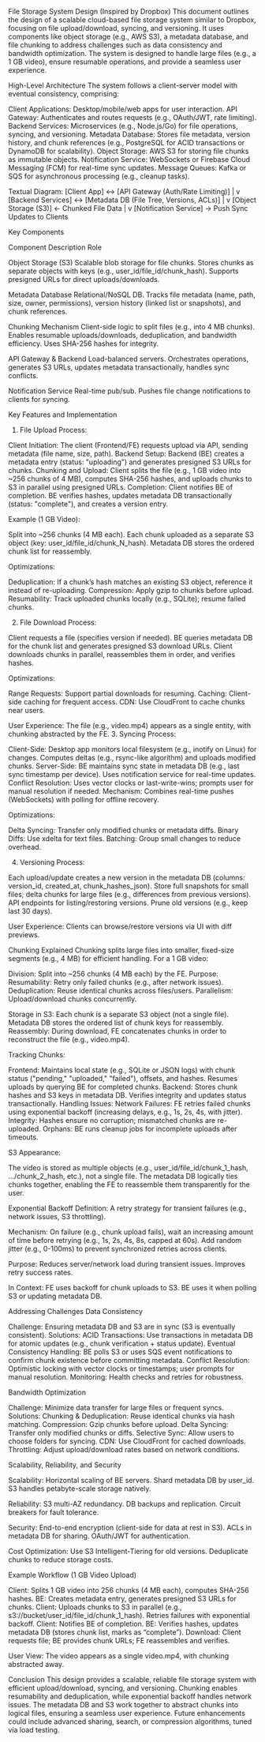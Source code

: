 File Storage System Design (Inspired by Dropbox)
This document outlines the design of a scalable cloud-based file storage system similar to Dropbox, focusing on file upload/download, syncing, and versioning. It uses components like object storage (e.g., AWS S3), a metadata database, and file chunking to address challenges such as data consistency and bandwidth optimization. The system is designed to handle large files (e.g., a 1 GB video), ensure resumable operations, and provide a seamless user experience.

High-Level Architecture
The system follows a client-server model with eventual consistency, comprising:

Client Applications: Desktop/mobile/web apps for user interaction.
API Gateway: Authenticates and routes requests (e.g., OAuth/JWT, rate limiting).
Backend Services: Microservices (e.g., Node.js/Go) for file operations, syncing, and versioning.
Metadata Database: Stores file metadata, version history, and chunk references (e.g., PostgreSQL for ACID transactions or DynamoDB for scalability).
Object Storage: AWS S3 for storing file chunks as immutable objects.
Notification Service: WebSockets or Firebase Cloud Messaging (FCM) for real-time sync updates.
Message Queues: Kafka or SQS for asynchronous processing (e.g., cleanup tasks).

Textual Diagram:
[Client App] <-> [API Gateway (Auth/Rate Limiting)]
                  |
                  v
[Backend Services] <-> [Metadata DB (File Tree, Versions, ACLs)]
                  |
                  v
[Object Storage (S3)] <- Chunked File Data
                  |
                  v
[Notification Service] -> Push Sync Updates to Clients


Key Components



Component
Description
Role



Object Storage (S3)
Scalable blob storage for file chunks.
Stores chunks as separate objects with keys (e.g., user_id/file_id/chunk_hash). Supports presigned URLs for direct uploads/downloads.


Metadata Database
Relational/NoSQL DB.
Tracks file metadata (name, path, size, owner, permissions), version history (linked list or snapshots), and chunk references.


Chunking Mechanism
Client-side logic to split files (e.g., into 4 MB chunks).
Enables resumable uploads/downloads, deduplication, and bandwidth efficiency. Uses SHA-256 hashes for integrity.


API Gateway & Backend
Load-balanced servers.
Orchestrates operations, generates S3 URLs, updates metadata transactionally, handles sync conflicts.


Notification Service
Real-time pub/sub.
Pushes file change notifications to clients for syncing.



Key Features and Implementation
1. File Upload
Process:

Client Initiation: The client (Frontend/FE) requests upload via API, sending metadata (file name, size, path).
Backend Setup: Backend (BE) creates a metadata entry (status: "uploading") and generates presigned S3 URLs for chunks.
Chunking and Upload: Client splits the file (e.g., 1 GB video into ~256 chunks of 4 MB), computes SHA-256 hashes, and uploads chunks to S3 in parallel using presigned URLs.
Completion: Client notifies BE of completion. BE verifies hashes, updates metadata DB transactionally (status: "complete"), and creates a version entry.

Example (1 GB Video):

Split into ~256 chunks (4 MB each).
Each chunk uploaded as a separate S3 object (key: user_id/file_id/chunk_N_hash).
Metadata DB stores the ordered chunk list for reassembly.

Optimizations:

Deduplication: If a chunk’s hash matches an existing S3 object, reference it instead of re-uploading.
Compression: Apply gzip to chunks before upload.
Resumability: Track uploaded chunks locally (e.g., SQLite); resume failed chunks.

2. File Download
Process:

Client requests a file (specifies version if needed).
BE queries metadata DB for the chunk list and generates presigned S3 download URLs.
Client downloads chunks in parallel, reassembles them in order, and verifies hashes.

Optimizations:

Range Requests: Support partial downloads for resuming.
Caching: Client-side caching for frequent access.
CDN: Use CloudFront to cache chunks near users.

User Experience: The file (e.g., video.mp4) appears as a single entity, with chunking abstracted by the FE.
3. Syncing
Process:

Client-Side: Desktop app monitors local filesystem (e.g., inotify on Linux) for changes. Computes deltas (e.g., rsync-like algorithm) and uploads modified chunks.
Server-Side: BE maintains sync state in metadata DB (e.g., last sync timestamp per device). Uses notification service for real-time updates.
Conflict Resolution: Uses vector clocks or last-write-wins; prompts user for manual resolution if needed.
Mechanism: Combines real-time pushes (WebSockets) with polling for offline recovery.

Optimizations:

Delta Syncing: Transfer only modified chunks or metadata diffs.
Binary Diffs: Use xdelta for text files.
Batching: Group small changes to reduce overhead.

4. Versioning
Process:

Each upload/update creates a new version in the metadata DB (columns: version_id, created_at, chunk_hashes_json).
Store full snapshots for small files; delta chunks for large files (e.g., differences from previous versions).
API endpoints for listing/restoring versions. Prune old versions (e.g., keep last 30 days).

User Experience: Clients can browse/restore versions via UI with diff previews.

Chunking Explained
Chunking splits large files into smaller, fixed-size segments (e.g., 4 MB) for efficient handling. For a 1 GB video:

Division: Split into ~256 chunks (4 MB each) by the FE.
Purpose:
Resumability: Retry only failed chunks (e.g., after network issues).
Deduplication: Reuse identical chunks across files/users.
Parallelism: Upload/download chunks concurrently.


Storage in S3: Each chunk is a separate S3 object (not a single file). Metadata DB stores the ordered list of chunk keys for reassembly.
Reassembly: During download, FE concatenates chunks in order to reconstruct the file (e.g., video.mp4).

Tracking Chunks:

Frontend: Maintains local state (e.g., SQLite or JSON logs) with chunk status ("pending," "uploaded," "failed"), offsets, and hashes. Resumes uploads by querying BE for completed chunks.
Backend: Stores chunk hashes and S3 keys in metadata DB. Verifies integrity and updates status transactionally.
Handling Issues:
Network Failures: FE retries failed chunks using exponential backoff (increasing delays, e.g., 1s, 2s, 4s, with jitter).
Integrity: Hashes ensure no corruption; mismatched chunks are re-uploaded.
Orphans: BE runs cleanup jobs for incomplete uploads after timeouts.



S3 Appearance:

The video is stored as multiple objects (e.g., user_id/file_id/chunk_1_hash, .../chunk_2_hash, etc.), not a single file.
The metadata DB logically ties chunks together, enabling the FE to reassemble them transparently for the user.


Exponential Backoff
Definition: A retry strategy for transient failures (e.g., network issues, S3 throttling).

Mechanism:
On failure (e.g., chunk upload fails), wait an increasing amount of time before retrying (e.g., 1s, 2s, 4s, 8s, capped at 60s).
Add random jitter (e.g., 0-100ms) to prevent synchronized retries across clients.


Purpose:
Reduces server/network load during transient issues.
Improves retry success rates.


In Context:
FE uses backoff for chunk uploads to S3.
BE uses it when polling S3 or updating metadata DB.




Addressing Challenges
Data Consistency

Challenge: Ensuring metadata DB and S3 are in sync (S3 is eventually consistent).
Solutions:
ACID Transactions: Use transactions in metadata DB for atomic updates (e.g., chunk verification + status update).
Eventual Consistency Handling: BE polls S3 or uses SQS event notifications to confirm chunk existence before committing metadata.
Conflict Resolution: Optimistic locking with vector clocks or timestamps; user prompts for manual resolution.
Monitoring: Health checks and retries for robustness.



Bandwidth Optimization

Challenge: Minimize data transfer for large files or frequent syncs.
Solutions:
Chunking & Deduplication: Reuse identical chunks via hash matching.
Compression: Gzip chunks before upload.
Delta Syncing: Transfer only modified chunks or diffs.
Selective Sync: Allow users to choose folders for syncing.
CDN: Use CloudFront for cached downloads.
Throttling: Adjust upload/download rates based on network conditions.




Scalability, Reliability, and Security

Scalability:
Horizontal scaling of BE servers.
Shard metadata DB by user_id.
S3 handles petabyte-scale storage natively.


Reliability:
S3 multi-AZ redundancy.
DB backups and replication.
Circuit breakers for fault tolerance.


Security:
End-to-end encryption (client-side for data at rest in S3).
ACLs in metadata DB for sharing.
OAuth/JWT for authentication.


Cost Optimization:
Use S3 Intelligent-Tiering for old versions.
Deduplicate chunks to reduce storage costs.




Example Workflow (1 GB Video Upload)

Client: Splits 1 GB video into 256 chunks (4 MB each), computes SHA-256 hashes.
BE: Creates metadata entry, generates presigned S3 URLs for chunks.
Client: Uploads chunks to S3 in parallel (e.g., s3://bucket/user_id/file_id/chunk_1_hash). Retries failures with exponential backoff.
Client: Notifies BE of completion.
BE: Verifies hashes, updates metadata DB (stores chunk list, marks as “complete”).
Download: Client requests file; BE provides chunk URLs; FE reassembles and verifies.

User View: The video appears as a single video.mp4, with chunking abstracted away.

Conclusion
This design provides a scalable, reliable file storage system with efficient upload/download, syncing, and versioning. Chunking enables resumability and deduplication, while exponential backoff handles network issues. The metadata DB and S3 work together to abstract chunks into logical files, ensuring a seamless user experience. Future enhancements could include advanced sharing, search, or compression algorithms, tuned via load testing.